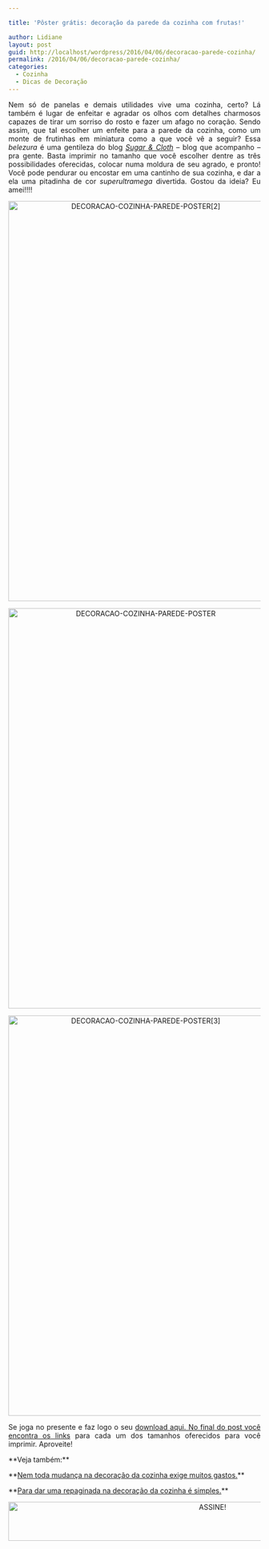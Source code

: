 ```yaml
---

title: 'Pôster grátis: decoração da parede da cozinha com frutas!'

author: Lidiane
layout: post
guid: http://localhost/wordpress/2016/04/06/decoracao-parede-cozinha/
permalink: /2016/04/06/decoracao-parede-cozinha/
categories:
  - Cozinha
  - Dicas de Decoração
---
```

<p align="justify">
  Nem só de panelas e demais utilidades vive uma cozinha, certo? Lá também é lugar de enfeitar e agradar os olhos com detalhes charmosos capazes de tirar um sorriso do rosto e fazer um afago no coração. Sendo assim, que tal escolher um enfeite para a parede da cozinha, como um monte de frutinhas em miniatura como a que você vê a seguir? Essa <em>belezura</em> é uma gentileza do blog <em><a href="http://sugarandcloth.com/" target="_blank">Sugar & Cloth</a></em> – blog que acompanho – pra gente. Basta imprimir no tamanho que você escolher dentre as três possibilidades oferecidas, colocar numa moldura de seu agrado, e pronto! Você pode pendurar ou encostar em uma cantinho de sua cozinha, e dar a ela uma pitadinha de cor <em>superultramega</em> divertida. Gostou da ideia? Eu amei!!!!
</p>

<p align="center">
  <img class="alignnone size-full wp-image-12330" src="http://www.trololodemulher.com.br/blog/wp-content/uploads/2016/04/DECORACAO-COZINHA-PAREDE-POSTER2.jpg" alt="DECORACAO-COZINHA-PAREDE-POSTER[2]" width="533" height="800" />
</p>

<p align="center">
  <img class="alignnone size-full wp-image-12329" src="http://www.trololodemulher.com.br/blog/wp-content/uploads/2016/04/DECORACAO-COZINHA-PAREDE-POSTER.jpg" alt="DECORACAO-COZINHA-PAREDE-POSTER" width="533" height="800" />
</p>

<p align="center">
  <img class="alignnone size-full wp-image-12331" src="http://www.trololodemulher.com.br/blog/wp-content/uploads/2016/04/DECORACAO-COZINHA-PAREDE-POSTER3.jpg" alt="DECORACAO-COZINHA-PAREDE-POSTER[3]" width="533" height="800" />
</p>

<p style="text-align: justify;" align="center">
  Se joga no presente e faz logo o seu <a href="http://sugarandcloth.com/2015/03/diy-printable-fruit-wall-art/" target="_blank">download aqui. No final do post você encontra os links</a> para cada um dos tamanhos oferecidos para você imprimir. Aproveite!
</p>

<p style="text-align: justify;" align="center">
  **Veja também:**
</p>

<p style="text-align: justify;" align="center">
  **<a href="http://www.decoracaodacasa.com/decoracao-cozinha-3/" target="_blank">Nem toda mudança na decoração da cozinha exige muitos gastos.</a>**
</p>

<p style="text-align: justify;" align="center">
  **<a href="http://www.decoracaodacasa.com/decoracao-cozinha-3/" target="_blank">Para dar uma repaginada na decoração da cozinha é simples.</a>**
</p>

<p align="center">
  <a href="http://feedburner.google.com/fb/a/mailverify?uri=blogBichaFemea&loc=en_US" target="_blank"><img class="alignnone size-full wp-image-10439" src="http://www.trololodemulher.com.br/blog/wp-content/uploads/2014/09/ASSINE.png" alt="ASSINE!" width="800" height="78" /></a>
</p>

<p align="justify">